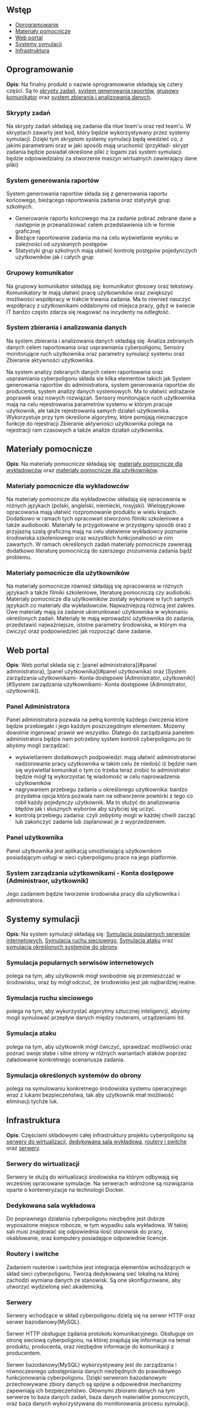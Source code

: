 

Wstęp
------------

* [Oprogramowanie](#oprogramowanie)
* [Materiały pomocnicze](#materiały-pomocnicze)
* [Web portal](#web-portal)
* [Systemy symulacji](#systemy-symulacji)
* [Infrastruktura](#infrastruktura)

Oprogramowanie
------------

**Opis**: Na finalny produkt o nazwie oprogramowanie składają się cztery części. Są to [skrypty zadań](#skrypty-zadań), [system generowania raportów](#system-generowania-raportów), [grupowy komunikator](#grupowy-komunikator) oraz [system zbierania i analizowania danych](#system-zbierania-i-analizowania-danych).

### Skrypty zadań
Na skrypty zadań składają się zadania dla nlue team'u oraz red team'u. W skryptach zawarty jest kod, który będzie wykorzystywany przez systemy symulacji. Dzięki tym skryptom systemy symulacji będą wiedzieć co, z jakimi parametrami oraz w jaki sposób mają uruchomić (przykład- skrypt zadania będzie posiadał określone pliki z logami zaś system symulacji będzie odpowiedzialny za stworzenie maszyn wirtualnych zawierający dane pliki)

### System generowania raportów
System generowania raportów składa się z generowania raportu końcowego, bieżącego raportowania zadania oraz statystyk grup szkolnych.

- Generowanie raportu końcowego ma za zadanie pobrać zebrane dane a następnie je przeanalizować celem przedstawienia ich w formie graficznej
- Bieżące raportowanie zadania ma na celu wyświetlanie wyniku w zależności od uzyskanych postępów
- Statystyki grup szkolnych mają ułatwić kontrolę postępów pojedynczych użytkowników jak i całych grup

### Grupowy komunikator
Na grupowy komunikator składają się: komunikator głosowy oraz tekstowy. Komunikatory te mają ułatwić pracę użytkowników oraz zwiększyć możliwości współpracy w trakcie trwania zadania. Ma to również nauczyć współpracy z użytkownikami oddalonymi od miejsca pracy, gdyż w świecie IT bardzo często zdarza się reagować na incydenty na odległość.

### System zbierania i analizowania danych
Na system zbierania i analizowania danych składają się: Analiza zebranych danych celem raportowania oraz usprawniania cyberpoligonu, Sensory monitorujące ruch użytkownika oraz parametry symulacji systemu oraz Zbieranie aktywności użytkownika.

Na system analizy zebranych danych celem raportowania oraz usprawniania cyberpoligonu składa sie kilka elementów takich jak System generowania raportów do administratora, system generowania raportów do producenta, system analizy danych systemowych. Ma to ułatwić wdrażanie poprawek oraz nowych rozwiązań.
Sensory monitorujące ruch użytkownika mają na celu rejestrowania parametrów systemu w którym pracuje użytkownik, ale także rejestrowania samych działań użytkownika. Wykorzystuje przy tym określone algorytmy, które pomijają nieznaczące funkcje do rejestracji
Zbieranie aktywności użytkownika polega na rejestracji ram czasowych a także analize działań użytkownika.



Materiały pomocnicze
------------

**Opis**: Na materiały pomocnicze składają się: [materiały pomocnicze dla wykładowców](#materiały-pomocnicze-dla-wykładowców) oraz [materiały pomocnicze dla użytkowników](#materiały-pomocnicze-dla-użytkowników).

### Materiały pomocnicze dla wykładowców
Na materiały pomocnicze dla wykładowców składają się opracowania w różnych językach (polski, angielski, niemiecki, rosyjski). Wielojęzykowe opracowania mają ułatwić rozpromowanie produktu w wielu krajach. Dodatkowo w ramach tych opracowań stworzono filmiki szkoleniowe a także audiobooki. Materiały te przygotowane w przystępny sposób oraz z przyjazną szatą graficzną mają na celu ułatwienie wykładowcy poznanie środowiska szkoleniowego oraz wszystkich funkcjonalności w nim zawartych. W ramach określonych zadań materiały pomocnicze zawierają dodatkowo literaturę pomocniczą do szerszego zrozumienia zadania bądź problemu.

### Materiały pomocnicze dla użytkowników
Na materiały pomocnicze również składają się opracowania w różnych językach a także filmiki szkoleniowe, literaturę pomocniczą czy audioboki. Materiały pomocnicze dla użytkowników zostały wykonane w tych samych językach co materiały dla wykładowców. Najważniejszą różnicą jest zakres. Owe materiały mają za zadanie ukierunkować użytkownika w wykonaniu określonych zadań. Materiały te mają wprowadzić użytkownika do zadania, przedstawić najważniejsze, istotne parametry środowiska, w którym ma ćwiczyć oraz podpowiedzieć jak rozpocząć dane zadanie.


Web portal
------------
**Opis**: Web portal składa się z: [panel administratora](#panel administratora), [panel użytkownika](#panel użytkownika) oraz [System zarządzania użytkownikami- Konta dostępowe (Administrator, użytkownik)](#System zarządzania użytkownikami- Konta dostępowe (Administrator, użytkownik)).

### Panel Administratora
Panel administratora pozwala na pełną kontrolę każdego ćwiczenia które będzie przebiegało i jego każdym poszczególnym elementem. Możemy dowolnie ingerować prawie we wszystko. Dlatego do zarządzania panelem administratora będzie nam potrzebny system kontroli cyberpoligonu po to abyśmy mogli zarządzać: 

- wyświetlaniem dodatkowych podpowiedzi:  mają ułatwić administratorwi nadzorowanie pracy użytkownika w takim celu że niedość iż będzie nam się wyświetlał komunikat o tym co trzeba teraz zrobić to administrator będzie mógł tą wykorzystac tę wiadomość w celu naprowadzenia użytkowników
- nagrywaniem przebiegu zadania u określonego użytkownika: bardzo przydatna opcja która pozwala nam na odtworzenie powtórki z tego co robił każdy pojedynczy użytkownik. Ma to służyć do analizowania błędów jak i słusznych wyborów aby szybciej się uczyć.
- kontrolą przebiegu zadania: czyli zebyśmy mogli w każdej chwili zacząć lub zakończyć zadanie lub zaplanować je z wyprzedzeniem.

### Panel użytkownika
Panel użytkownika jest aplikacją umożliwiającą użytkownikom posiadającym usługi w sieci cyberpoligonu prace na jego platformie.

### System zarządzania użytkownikami - Konta dostępowe (Administraor, użytkownik)
Jego zadaniem będzie tworzenie środowiska pracy dla użytkownika i administratora.




Systemy symulacji
------------

**Opis**: Na system symulacji składają się: [Symulacja popularnych serwisów internetowych](#symulacja-popularnych-serwisów-internetowych), [Symulacja ruchu sieciowego](#symulacja-ruchu-sieciowego), [Symulacja ataku](#symulacja-ataku) oraz [symulacja określonych systemów do obrony](#symulacja-określonych-systemów-do-obrony). 


### Symulacja popularnych serwisów internetowych
polega na tym, aby użytkownik mógł swobodnie się przemieszczać w środowisku, oraz by mógł odczuć, że środowisko jest jak najbardziej realne. 

### Symulacja ruchu sieciowego
polega na tym, aby wykorzystać algorytmy sztucznej inteligencji, abyśmy mogli symulować przepływ danych między
routerami, urządzeniami itd.

### Symulacja ataku
polega na tym, aby użytkownik mógł ćwiczyć, sprawdzać możliwości oraz poznać swoje słabe i silne strony w 
różnych wariantach ataków poprzez załadowanie konkretnego scenariusza zadania.

### Symulacja określonych systemów do obrony
polega na symulowaniu konkretnego środowiska systemu operacyjnego wraz z lukami bezpieczeństwa,
tak aby użytkownik miał możliwość eliminacji tychże luk.


Infrastruktura
------------

**Opis**: Częściami składowymi całej infrastruktury projektu cyberpoligonu są  [serwery do wirtualizacji](#serwery-do-wirtualizacji),  [dedykowana sala wykładowa](#dedykowana-sala-wykładowa), [routery i switche](#routery-i-switche) oraz [serwery](#serwery).

### Serwery do wirtualizacji
Serwery te służą do wirtualizacji środowiska na którym odbywają się wcześniej opracowane symulacje. Na serwerach wdrożone są rozwiązania oparte o konteneryzacje na technologii Docker. 

### Dedykowana sala wykładowa
Do poprawnego działania cyberpoligonu niezbędne jest dobrze wyposażone miejsce robocze, w tym wypadku sala wykładowa. W takiej sali musi znajdować się odpowiednia ilość stanowisk do pracy, okablowanie, oraz komputery posiadające odpowiednie licencje.

### Routery i switche
Zadaniem routerów i switchów jest integracja elementów wchodzących w skład sieci cyberpoligonu. Tworzą dedykowaną sieć lokalną na której zachodzi wymiana danych ze stanowisk. Są one skonfigurowane, aby utworzyć wydzieloną sieć akademicką.

### Serwery
Serwery wchodzące w skład cyberpoligonu dzielą się na serwer HTTP oraz serwer bazodanowy(MySQL). 

Serwer HTTP obsługuje żądania protokołu komunikacyjnego. Obsługuje on stronę sieciową cyberpoligonu, na której znajdują się informacje na temat produktu, producenta, oraz niezbędne informacje do komunikacji z producentem.

Serwer bazodanowy(MySQL) wykorzystywany jest do zarządzania i równoczesnego udostępniania danych niezbędnych do prawidłowego funkcjonowania cyberpoligonu. Dzięki serwerom bazodanowym przechowywane zbiory danych są spójne a odpowiednie mechanizmy zapewniają ich bezpieczeństwo. Głównymi zbiorami danych na tym serwerze to baza danych zadań, baza danych materiałów pomocniczych, oraz baza danych wykorzystywana do monitorowania procesu symulacji.



